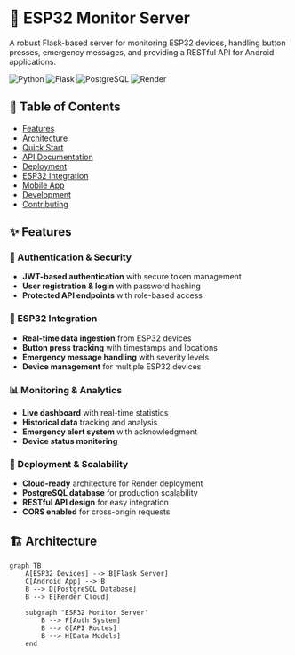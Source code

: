 # 🚀 ESP32 Monitor Server

A robust Flask-based server for monitoring ESP32 devices, handling button presses, emergency messages, and providing a RESTful API for Android applications.

![Python](https://img.shields.io/badge/Python-3.8+-blue.svg)
![Flask](https://img.shields.io/badge/Flask-2.3.3-green.svg)
![PostgreSQL](https://img.shields.io/badge/PostgreSQL-Supported-blue.svg)
![Render](https://img.shields.io/badge/Deployed%20on-Render-46a2f1.svg)

## 📖 Table of Contents

- [Features](#-features)
- [Architecture](#-architecture)
- [Quick Start](#-quick-start)
- [API Documentation](#-api-documentation)
- [Deployment](#-deployment)
- [ESP32 Integration](#-esp32-integration)
- [Mobile App](#-mobile-app)
- [Development](#-development)
- [Contributing](#-contributing)

## ✨ Features

### 🔐 Authentication & Security
- **JWT-based authentication** with secure token management
- **User registration & login** with password hashing
- **Protected API endpoints** with role-based access

### 📱 ESP32 Integration
- **Real-time data ingestion** from ESP32 devices
- **Button press tracking** with timestamps and locations
- **Emergency message handling** with severity levels
- **Device management** for multiple ESP32 devices

### 📊 Monitoring & Analytics
- **Live dashboard** with real-time statistics
- **Historical data** tracking and analysis
- **Emergency alert system** with acknowledgment
- **Device status monitoring**

### 🚀 Deployment & Scalability
- **Cloud-ready** architecture for Render deployment
- **PostgreSQL database** for production scalability
- **RESTful API design** for easy integration
- **CORS enabled** for cross-origin requests

## 🏗️ Architecture

```mermaid
graph TB
    A[ESP32 Devices] --> B[Flask Server]
    C[Android App] --> B
    B --> D[PostgreSQL Database]
    B --> E[Render Cloud]
    
    subgraph "ESP32 Monitor Server"
        B --> F[Auth System]
        B --> G[API Routes]
        B --> H[Data Models]
    end
